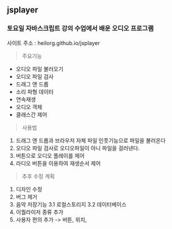 jsplayer
--------

### 토요일 자바스크립트 강의 수업에서 배운 오디오 프로그램

사이트 주소 : heilorg.github.io/jsplayer

> 주요기능

* 오디오 파일 불러오기
* 오디오 파일 검사
* 드래그 앤 드롭
* 소리 파형 데이터
* 연속재생
* 오디오 객체
* 클래스간 제어

> 사용법

1. 드래그 앤 드롭과 브라우저 자체 파일 인풋기능으로 파일을 불러온다
2. 오디오 파일 검사로 오디오파일이 아니 파일을 걸러낸다.
3. 버튼으로 오디오 플레이를 제어
4. 라디오 버튼을 이용하여 재생순서 제어

> 추후 수정 계획

1. 디자인 수정
2. 버그 제거
3. 음악 저장기능
   3.1 로컬스토리지
   3.2 데이터베이스
4. 이퀄라이저 종류 추가
5. 사용자 편의 추가 -> 버튼, 위치, 
